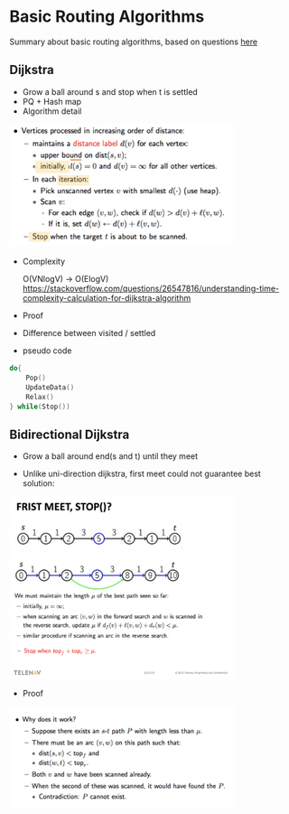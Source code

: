 # Basic Routing Algorithms

Summary about basic routing algorithms, based on questions [here](https://github.com/Telenav/open-source-spec/blob/master/routing_basic/doc/routing_alg_questions.md)

## Dijkstra

- Grow a ball around s and stop when t is settled
- PQ + Hash map
- Algorithm detail

<img src="../resources/dijkstra_alg_1.png" alt="dijkstra_alg_1" width="400"/>
<br/>


- Complexity

  O(VNlogV) -> O(ElogV)  
  https://stackoverflow.com/questions/26547816/understanding-time-complexity-calculation-for-dijkstra-algorithm  

- Proof

- Difference between visited / settled

- pseudo code
```C++
do{
    Pop()
    UpdateData()
    Relax()
} while(Stop())
```


## Bidirectional Dijkstra
- Grow a ball around end(s and t) until they meet

- Unlike uni-direction dijkstra, first meet could not guarantee best solution:


<img src="../resources/dijkstra_bidir_stop.png" alt="dijkstra_bidir_stop" width="400"/>
<br/>

- Proof

<img src="../resources/dijkstra_bidir_proof.png" alt="dijkstra_bidir_proof" width="400"/>
<br/>